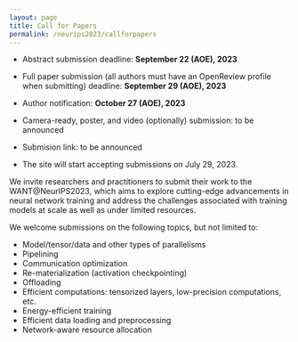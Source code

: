 ```yaml
---
layout: page
title: Call for Papers
permalink: /neurips2023/callforpapers
---
```


- Abstract submission deadline: **September 22 (AOE), 2023**

- Full paper submission (all authors must have an OpenReview profile when submitting) deadline: **September 29 (AOE), 2023**

- Author notification: **October 27 (AOE), 2023**

- Camera-ready, poster, and video (optionally) submission: to be announced

- Submision link: to be announced

- The site will start accepting submissions on July 29, 2023.


We invite researchers and practitioners to submit their  work to the WANT@NeurIPS2023, which aims to explore cutting-edge advancements in neural network training and address the challenges associated with training models at scale as well as under limited resources.

We welcome submissions on the following topics, but not limited to:

- Model/tensor/data and other types of parallelisms
- Pipelining
- Communication optimization
- Re-materialization (activation checkpointing)
- Offloading 
- Efficient computations: tensorized layers, low-precision computations, etc.
- Energy-efficient training
- Efficient data loading and preprocessing
- Network-aware resource allocation
